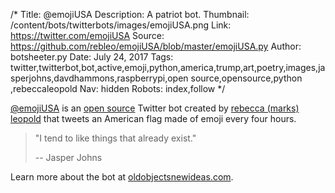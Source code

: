 /*
Title: @emojiUSA
Description: A patriot bot. 
Thumbnail: /content/bots/twitterbots/images/emojiUSA.png
Link: https://twitter.com/emojiUSA
Source: https://github.com/rebleo/emojiUSA/blob/master/emojiUSA.py
Author: botsheeter.py
Date: July 24, 2017
Tags: twitter,twitterbot,bot,active,emoji,python,america,trump,art,poetry,images,jasperjohns,davdhammons,raspberrypi,open source,opensource,python ,rebeccaleopold
Nav: hidden
Robots: index,follow
*/

[@emojiUSA](https://twitter.com/emojiUSA) is an [open source](https://github.com/rebleo/emojiUSA/blob/master/emojiUSA.py) Twitter bot created by [rebecca (marks) leopold](https://twitter.com/rebeccaleopold) that tweets an American flag made of emoji every four hours.

> "I tend to like things that already exist."
>
> -- Jasper Johns

Learn more about the bot at [oldobjectsnewideas.com](http://oldobjectsnewideas.com/making-america-again/).
